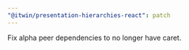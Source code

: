 ```yaml
---
"@itwin/presentation-hierarchies-react": patch
---
```


Fix alpha peer dependencies to no longer have caret.
